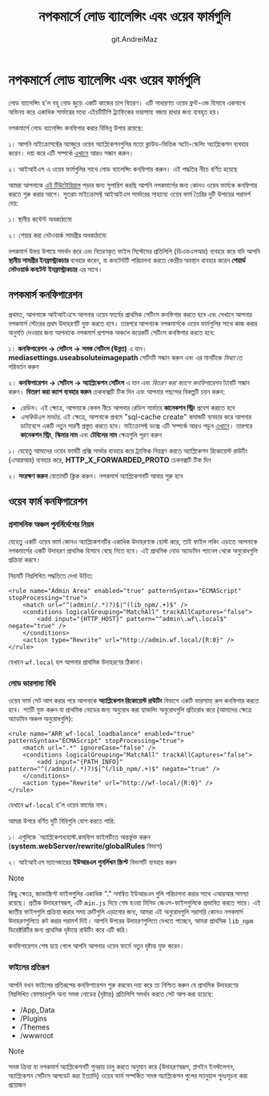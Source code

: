 ﻿---
title: নপকমার্সে লোড ব্যালেন্সিং এবং ওয়েব ফার্মগুলি
uid: bn/installation-and-upgrading/installing-nopcommerce/web-farms.html
author: git.AndreiMaz
contributors: git.MDRashedKhanMenon
---

# নপকমার্সে লোড ব্যালেন্সিং এবং ওয়েব ফার্মগুলি

লোড ব্যালেন্সিং হ'ল বহু নোড জুড়ে একটি কাজের চাপ বিতরণ। এটি সাধারণত ওয়েব ফ্রন্ট-এন্ড হিসাবে একসাথে অভিনয় করে একাধিক সার্ভারের মধ্যে এইচটিটিপি ট্র্যাফিকের ভারসাম্য বজায় রাখার জন্য ব্যবহৃত হয়।

নপকমার্সে লোড ব্যালেন্সিং কনফিগার করার বিভিন্ন উপায় রয়েছে:

১। আপনি মাইক্রোসফ্টের অ্যাজুরে ওয়েব অ্যাপ্লিকেশনগুলির মতো ক্লাউড-ভিত্তিক অটো-স্কেলিং অ্যাপ্লিকেশন ব্যবহার করেন। দয়া করে এটি সম্পর্কে [এখানে](xref:bn/installation-and-upgrading/installing-nopcommerce/installing-on-microsoft-azure) আরও সন্ধান করুন।

২। আইআইএস এ ওয়েব ফার্মগুলির সাথে লোড ব্যালেন্সিং কনফিগার করুন। এই পদ্ধতির নীচে বর্ণিত হয়েছে

আমরা আপনাকে [এই টিউটোরিয়াল](https://docs.microsoft.com/en-us/iis/web-hosting/scenario-build-a-web-farm-with-iis-servers/overview-build-a-web-farm-with-iis-servers) পড়ার জন্য সুপারিশ করছি আপনি নপকমার্সের জন্য কোনও ওয়েব ফার্মকে কনফিগার করতে শুরু করার আগে। সুতরাং মাইক্রোসফ্ট আইআইএস সার্ভারের সাহায্যে ওয়েব ফার্ম তৈরির দুটি উপায়ের পরামর্শ দেয়:

১। স্থানীয় কন্টেন্ট অবকাঠামো

২। শেয়ার করা নেটওয়ার্ক সামগ্রীর অবকাঠামো

নপকমার্স উভয় উপায়ে সমর্থন করে এবং বিতরণকৃত ফাইল সিস্টেমের প্রতিলিপি (ডিএফএসআর) ব্যবহার করে যদি আপনি **স্থানীয় সামগ্রীর ইনফ্রাস্ট্রাকচার** ব্যবহার করেন, বা কনটেন্টটি পরিচালনা করতে কেন্দ্রীয় অবস্থান ব্যবহার করেন **শেয়ার্ড নেটওয়ার্ক কনটেন্ট ইনফ্রাস্ট্রাকচার** এর সাথে।

## নপকমার্স কনফিগারেশন

প্রথমত, আপনাকে আইআইএসে আপনার ওয়েব ফার্মের প্রাথমিক সেটিংস কনফিগার করতে হবে এবং সেখানে আপনার নপকমার্স স্টোরের প্রথম উদাহরণটি যুক্ত করতে হবে। তারপরে আপনাকে নপকমার্সকে ওয়েব ফার্মগুলির সাথে কাজ করার অনুমতি দেওয়ার জন্য আপনাকে নপকমার্স প্রশাসক অঞ্চলে কয়েকটি সেটিংস কনফিগার করতে হবে:

১। **কনফিগারেশন → সেটিংস → সমস্ত সেটিংস (উন্নত)** এ যান। **mediasettings.useabsoluteimagepath** সেটিংটি সন্ধান করুন এবং এর মানটিকে *মিথ্যা* তে পরিবর্তন করুন

২। **কনফিগারেশন → সেটিংস → অ্যাপ্লিকেশন সেটিংস** এ যান এবং *বিতরণ করা ক্যাশে কনফিগারেশন* ট্যাবটি সন্ধান করুন। **বিতরণ করা ক্যাশ ব্যবহার করুন** চেকবাক্সটি টিক দিন এবং আপনার পছন্দের বিকল্পটি চয়ন করুন:

- *রেডিস*। এই ক্ষেত্রে, আপনাকে কেবল নীচে আপনার রেডিস সার্ভারে **কানেকশন স্ট্রিং** প্রবেশ করাতে হবে
- *এসকিউএল সার্ভার*. এই ক্ষেত্রে, আপনাকে প্রথমে "sql-cache create" কমান্ডটি ব্যবহার করে আপনার ডাটাবেসে একটি নতুন সারণী প্রস্তুত করতে হবে। মাইক্রোসফ্ট ডক্সে এটি সম্পর্কে আরও পড়ুন [এখানে](https://docs.microsoft.com/en-us/aspnet/core/performance/caching/distributes?view=aspnetcore-5.0#distributes-sql-server-cache)। তারপরে **কানেকশন স্ট্রিং**, **স্কিমার নাম** এবং **টেবিলের নাম** ক্ষেত্রগুলি পূরণ করুন

১। যেহেতু আমাদের ওয়েব ফার্মটি প্রক্সি সার্ভার ব্যবহার করে ট্র্যাফিক নিয়ন্ত্রণ করতে অ্যাপ্লিকেশন রিকোয়েস্ট রাউটিং (এআরআর) ব্যবহার করে, **HTTP_X_FORWARDED_PROTO** চেকবক্সটি টিক দিন

২। **সংরক্ষণ করুন** বোতামটি ক্লিক করুন। নপকমার্স অ্যাপ্লিকেশনটি আবার শুরু হবে

## ওয়েব ফার্ম কনফিগারেশন

### প্রশাসনিক অঞ্চল পুনর্নির্দেশের নিয়ম

যেহেতু একটি ওয়েব ফার্ম কোনও অ্যাপ্লিকেশনটির একাধিক উদাহরণকে হোস্ট করে, তাই ফাইল লকিং এড়াতে আপনাকে নপকমার্সের একটি উদাহরণ প্রাথমিক হিসাবে বেছে নিতে হবে। এই প্রাথমিক নোড অ্যাডমিন প্যানেল থেকে অনুরোধগুলি প্রক্রিয়া করবে।

নিয়মটি নিম্নলিখিত পদ্ধতিতে দেখা উচিত:

```
<rule name="Admin Area" enabled="true" patternSyntax="ECMAScript" stopProcessing="true">
    <match url="^(admin(/.*)?)$|^(lib_npm/.+)$" />
    <conditions logicalGrouping="MatchAll" trackAllCaptures="false">
        <add input="{HTTP_HOST}" pattern="^admin\.wf\.local$" negate="true" />
    </conditions>
    <action type="Rewrite" url="http://admin.wf.local/{R:0}" />
</rule>
```

যেখানে `wf.local` হল আপনার প্রাথমিক উদাহরণের ঠিকানা।

### লোড ভারসাম্য বিধি

ওয়েব ফার্ম সেট আপ করার পরে আপনাকে **অ্যাপ্লিকেশন রিকোয়েস্ট রাউটিং** বিভাগে একটি ভারসাম্য রুল কনফিগার করতে হবে। শর্তটি যুক্ত করুন যা প্রাথমিক নোডের জন্য অনুরোধ করা হ্যান্ডলিং অনুরোধগুলি প্রতিরোধ করে (আমাদের ক্ষেত্রে অ্যাডমিন অঞ্চল অনুরোধগুলি):

```
<rule name="ARR_wf-local_loadbalance" enabled="true" patternSyntax="ECMAScript" stopProcessing="true">
    <match url=".*" ignoreCase="false" />
    <conditions logicalGrouping="MatchAll" trackAllCaptures="false">
        <add input="{PATH_INFO}" pattern="^(/admin(/.*)?)$|^(/lib_npm/.+)$" negate="true" />
    </conditions>
    <action type="Rewrite" url="http://wf-local/{R:0}" />
</rule>
```

যেখানে `wf-local` হ'ল ওয়েব ফার্মের নাম।

আমরা উপরে বর্ণিত দুটি বিধিগুলি যোগ করতে পারি:

১। এগুলিকে `অ্যাপ্লিকেশনহোস্ট.কমফিগ ফাইলটিতে অন্তর্ভুক্ত করুন (**system.webServer/rewrite/globalRules** বিভাগ)

২। আইআইএস ম্যানেজারের **ইউআরএল পুনর্লিখন স্ক্রিপ্ট** বিভাগটি ব্যবহার করুন

> [!NOTE]
>
> কিছু ক্ষেত্রে, জাভাস্ক্রিপ্ট ফাইলগুলির একাধিক "." সমন্বিত ইউআরএল গুলি পরিচালনা করার সাথে এআরআর সমস্যা রয়েছে। প্রতীক উদাহরণস্বরূপ, এটি `min.js` দিয়ে শেষ হওয়া মিনিড জেএস-ফাইলগুলিকে প্রভাবিত করতে পারে। এই জাতীয় ফাইলগুলি প্রক্রিয়া করার সময় ত্রুটিগুলি এড়ানোর জন্য, আমরা এই অনুরোধগুলি সরাসরি কোনও নপকমার্স উদাহরণগুলিতে রুট করার পরামর্শ দিই। আপনি উপরের উদাহরণগুলিতে দেখতে পাচ্ছেন, আমরা প্রাথমিক `lib_npm` ডিরেক্টরিটির জন্য প্রাথমিক দৃষ্টান্তে রাউটিং করে এটি করি।

কনফিগারেশন শেষ হয়ে গেলে আপনি আপনার ওয়েব ফার্মে নতুন দৃষ্টান্ত যুক্ত করেন।

### ফাইলের প্রতিরূপ

আপনি যখন ফাইলের প্রতিরূপের কনফিগারেশন শুরু করবেন দয়া করে তা নিশ্চিত করুন যে প্রাথমিক উদাহরণের নিম্নলিখিত ফোল্ডারগুলি অন্য সমস্ত নোডের (দৃষ্টান্ত) প্রতিলিপি সমর্থন করতে সেট আপ করা হয়েছে:

- /App_Data
- /Plugins
- /Themes
- /wwwroot


> [!NOTE]
>
> সমস্ত ক্রিয়া যা নপকমার্স অ্যাপ্লিকেশনটি পুনরায় চালু করতে অনুমান করে (উদাহরণস্বরূপ, প্লাগইন ইনস্টলেশন, অ্যাপ্লিকেশন সেটিংস আপডেট করা ইত্যাদি) ওয়েব ফার্ম সম্পর্কিত সমস্ত অ্যাপ্লিকেশন পুলের ম্যানুয়াল পুনঃসূচনা করা প্রয়োজন
